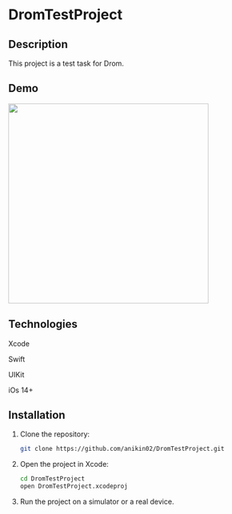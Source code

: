 # DromTestProject

## Description
This project is a test task for Drom.

## Demo
<img src="Demo.gif" width="400">

## Technologies
Xcode

Swift

UIKit

iOs 14+

## Installation

1. Clone the repository:
    ```bash
    git clone https://github.com/anikin02/DromTestProject.git
    ```
2. Open the project in Xcode:
    ```bash
    cd DromTestProject
    open DromTestProject.xcodeproj
    ```
3. Run the project on a simulator or a real device.
